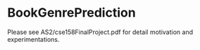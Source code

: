 # BookGenrePrediction
Please see AS2/cse158FinalProject.pdf for detail motivation and experimentations.
